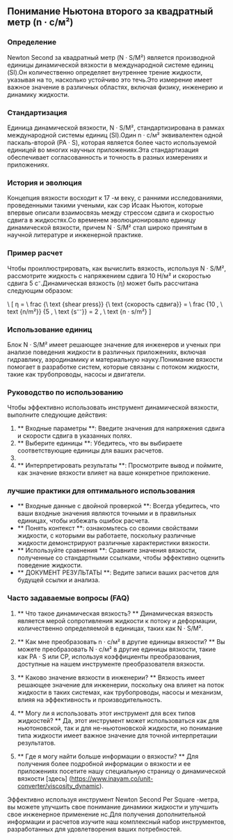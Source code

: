 ## Понимание Ньютона второго за квадратный метр (n · с/м²)

### Определение
Newton Second за квадратный метр (N · S/M²) является производной единицы динамической вязкости в международной системе единиц (SI).Он количественно определяет внутреннее трение жидкости, указывая на то, насколько устойчиво это течь.Это измерение имеет важное значение в различных областях, включая физику, инженерию и динамику жидкости.

### Стандартизация
Единица динамической вязкости, N · S/M², стандартизирована в рамках международной системы единиц (SI).Один n · с/м² эквивалентен одной паскаль-второй (PA · S), которая является более часто используемой единицей во многих научных приложениях.Эта стандартизация обеспечивает согласованность и точность в разных измерениях и приложениях.

### История и эволюция
Концепция вязкости восходит к 17 -м веку, с ранними исследованиями, проведенными такими учеными, как сэр Исаак Ньютон, которые впервые описали взаимосвязь между стрессом сдвига и скоростью сдвига в жидкостях.Со временем эволюционировало единицу динамической вязкости, причем N · S/M² стал широко принятым в научной литературе и инженерной практике.

### Пример расчет
Чтобы проиллюстрировать, как вычислить вязкость, используя N · S/M², рассмотрите жидкость с напряжением сдвига 10 Н/м² и скоростью сдвига 5 с⁻.Динамическая вязкость (η) может быть рассчитана следующим образом:

\ [
η = \ frac {\ text {shear press}} {\ text {скорость сдвига}} = \ frac {10 \, \ text {n/m²}} {5 \, \ text {s⁻⁻}} = 2 \, \ text {n · s/m²}
\]

### Использование единиц
Блок N · S/M² имеет решающее значение для инженеров и ученых при анализе поведения жидкости в различных приложениях, включая гидравлику, аэродинамику и материальную науку.Понимание вязкости помогает в разработке систем, которые связаны с потоком жидкости, такие как трубопроводы, насосы и двигатели.

### Руководство по использованию
Чтобы эффективно использовать инструмент динамической вязкости, выполните следующие действия:

1. ** Входные параметры **: Введите значения для напряжения сдвига и скорости сдвига в указанных полях.
2. ** Выберите единицы **: Убедитесь, что вы выбираете соответствующие единицы для ваших расчетов.
3.
4. ** Интерпретировать результаты **: Просмотрите вывод и поймите, как значение вязкости влияет на ваше конкретное приложение.

### лучшие практики для оптимального использования
- ** Входные данные с двойной проверкой **: Всегда убедитесь, что ваши входные значения являются точными и в правильных единицах, чтобы избежать ошибок расчета.
- ** Понять контекст **: ознакомьтесь со своими свойствами жидкости, с которыми вы работаете, поскольку различные жидкости демонстрируют различные характеристики вязкости.
- ** Используйте сравнения **: Сравните значения вязкости, полученные со стандартными ссылками, чтобы эффективно оценить поведение жидкости.
- ** ДОКУМЕНТ РЕЗУЛЬТАТЫ **: Ведите записи ваших расчетов для будущей ссылки и анализа.

### Часто задаваемые вопросы (FAQ)

1. ** Что такое динамическая вязкость? **
Динамическая вязкость является мерой сопротивления жидкости к потоку и деформации, количественно определяемой в единицах, таких как N · S/M².

2. ** Как мне преобразовать n · с/м² в другие единицы вязкости? **
Вы можете преобразовать N · с/м² в другие единицы вязкости, такие как PA · S или CP, используя коэффициенты преобразования, доступные на нашем инструменте преобразователя вязкости.

3. ** Каково значение вязкости в инженерии? **
Вязкость имеет решающее значение для инженерии, поскольку она влияет на поток жидкости в таких системах, как трубопроводы, насосы и механизм, влияя на эффективность и производительность.

4. ** Могу ли я использовать этот инструмент для всех типов жидкостей? **
Да, этот инструмент может использоваться как для ньютоновской, так и для не-ньютоновской жидкости, но понимание типа жидкости имеет важное значение для точной интерпретации результатов.

5. ** Где я могу найти больше информации о вязкости? **
Для получения более подробной информации о вязкости и ее приложениях посетите нашу специальную страницу о динамической вязкости [здесь] (https://www.inayam.co/unit-converter/viscosity_dynamic).

Эффективно используя инструмент Newton Second Per Square -метра, вы можете улучшить свое понимание динамики жидкости и улучшить свое инженерное применение нс.Для получения дополнительной информации и расчетов изучите наш комплексный набор инструментов, разработанных для удовлетворения ваших потребностей.